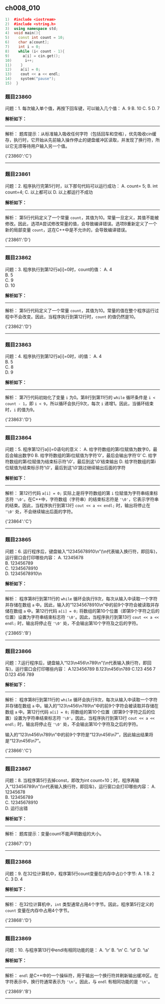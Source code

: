 ## ch008_010
``` c++
1)  #include <iostream>
2)  #include <string.h>
3)  using namespace std;
4)  void main(){
5)    const int count = 10;
6)    char a[count];
7)    int i = 0;
8)    while (i< count - 1){
9)      a[i] = cin.get();
10)      i++;
11)    }
12)    a[i] = 0;
13)    cout << a << endl;
14)    system("pause");
15)  }

```
### 题目23860
问题：1.  每次输入单个值，再按下回车键，可以输入几个值：
A.  9
B.  10
C.  5
D.  7


**解析如下：**

------

解析：
题库提示：从标准输入吸收任何字符（包括回车和空格），优先吸收cin缓存，执行时，它开始从先前输入操作停止的键盘缓冲区读取，并发现了换行符，所以它无须等待用户输入另一个值。

{'23860':'C'}

------

### 题目23861
问题：2.  程序执行完第5行时，以下那句代码可以运行成功：
A.  count= 5;
B.  int count=4;
C.  以上都可以
D.  以上都运行不成功


**解析如下：**

------

解析：
第5行代码定义了一个常量 `count`，其值为10。常量一旦定义，其值不能被修改。因此，选项A尝试修改常量的值，会导致编译错误。选项B重新定义了一个新的局部变量 `count`，这在C++中是不允许的，会导致编译错误。

{'23861':'D'}

------

### 题目23862
问题：3.  程序执行到第12行a[i]=0时，count的值：
A.  4  
B.  5    
C.  9    
D.  10


**解析如下：**

------

解析：
第5行代码定义了一个常量 `count`，其值为10。常量的值在整个程序运行过程中不会改变。因此，当程序执行到第12行时，`count` 的值仍然是10。

{'23862':'D'}

------

### 题目23863
问题：4.  程序执行到第12行a[i]=0时，i的值：
A.  4    
B.  5    
C.  8    
D.  9


**解析如下：**

------

解析：
第7行代码初始化了变量 `i` 为0。第8行到第11行的 `while` 循环条件是 `i < count - 1`，即 `i < 9`，所以循环会执行9次，每次 `i` 递增1。因此，当循环结束时，`i` 的值为9。

{'23863':'D'}

------

### 题目23864
问题：5.  程序第12行a[i]=0语句的意义：
A.  给字符数组的第i位赋值为数字0，最后会输出数字0
B.  给字符数组的第i位赋值为字符‘0’，最后会输出字符‘0’
C.  给字符数组的第i位赋值为结束标示符‘\\0’，最后到这‘\\0’结束输出
D.  给字符数组的第i位赋值为结束标示符‘\\0’，最后到这‘\\0’跳过继续输出后面的字符


**解析如下：**

------

解析：
第12行代码 `a[i] = 0;` 实际上是将字符数组的第 `i` 位赋值为字符串结束标志符 `'\0'`。在C++中，字符数组（字符串）的结束标志符是 `'\0'`，它表示字符串的结束。因此，当程序执行到第13行 `cout << a << endl;` 时，输出将停止在 `'\0'` 处，不会继续输出后面的字符。

{'23864':'C'}

------

### 题目23865
问题：6.  运行程序后，键盘输入“12345678910\\n”(\\n代表输入换行符，即回车)，运行窗口会打印哪些内容：
A.  12345678      
B.  123456789    
C.  12345678910    
D.  12345678910\\n


**解析如下：**

------

解析：
程序第8行到第11行的 `while` 循环会执行9次，每次从输入中读取一个字符并存储在数组 `a` 中。因此，输入的“12345678910\n”中的前9个字符会被读取并存储在数组 `a` 中。第12行代码 `a[i] = 0;` 将数组的第10个位置（即第9个字符之后的位置）设置为字符串结束标志符 `'\0'`。因此，当程序执行到第13行 `cout << a << endl;` 时，输出将停止在 `'\0'` 处，不会输出第10个字符及之后的字符。

{'23865':'B'}

------

### 题目23866
问题：7.运行程序后，键盘输入“123\\n456\\n789\\n”(\\n代表输入换行符，即回车)，运行窗口会打印哪些内容：
A.123456789
B.123\\n456\\n789
C.123
  456
  7
D.123
  456
  789


**解析如下：**

------

解析：
程序第8行到第11行的 `while` 循环会执行9次，每次从输入中读取一个字符并存储在数组 `a` 中。输入的“123\n456\n789\n”中的前9个字符会被读取并存储在数组 `a` 中。第12行代码 `a[i] = 0;` 将数组的第10个位置（即第9个字符之后的位置）设置为字符串结束标志符 `'\0'`。因此，当程序执行到第13行 `cout << a << endl;` 时，输出将停止在 `'\0'` 处，不会输出第10个字符及之后的字符。

输入的“123\n456\n789\n”中的前9个字符是“123\n456\n7”，因此输出结果将是“123\n456\n7”。

{'23866':'C'}

------

### 题目23867
问题：8.  当程序第5行去掉const，即改为int count=10；时，程序再输入“123456789\n”(\n代表输入换行符，即回车)，运行窗口会打印哪些内容：
A.  12345678      
B.  123456789    
C.  12345678910    
D.  运行出错


**解析如下：**

------

解析：
题库提示：变量count不能声明数组的大小。

{'23867':'D'}

------

### 题目23868
问题：9.  在32位计算机中，程序第5行count变量在内存中占()个字节:
A.  1
B.  2
C.  3
D.  4


**解析如下：**

------

解析：
在32位计算机中，`int` 类型通常占用4个字节。因此，程序第5行定义的 `count` 变量在内存中占用4个字节。

{'23868':'D'}

------

### 题目23869
问题：10.  与程序第13行中endl有相同功能的是：
A.  ‘\\r’
B.  ‘\\n’
C.  ‘\\d’
D.  ‘\\a’


**解析如下：**

------

解析：
`endl` 是C++中的一个操纵符，用于输出一个换行符并刷新输出缓冲区。在字符表示中，换行符通常表示为 `'\n'`。因此，与 `endl` 有相同功能的是 `'\n'`。

{'23869':'B'}

------

